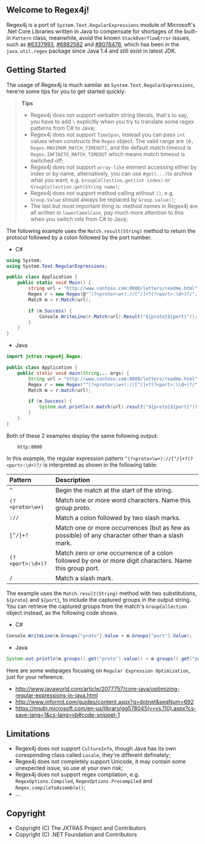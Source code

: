 ## Welcome to Regex4j!

Regex4j is a port of ```System.Text.RegularExpressions``` module of Microsoft's .Net Core Libraries written in Java to compensate for shortages of the built-in ```Pattern``` class, meanwhile, avoid the known ```StackOverflowError``` issues, such as [#6337993](http://bugs.java.com/bugdatabase/view_bug.do?bug_id=6337993), [#6882582](http://bugs.java.com/bugdatabase/view_bug.do?bug_id=6882582) and [#8078476](http://bugs.java.com/bugdatabase/view_bug.do?bug_id=8078476), which has been in the ```java.util.regex``` package since Java 1.4 and still exist in latest JDK.

## Getting Started

The usage of Regex4j is much samilar as ```System.Text.RegularExpressions```, here're some tips for you to get started quickly:

> **Tips**
>- Regex4j does not support verbatim string literals, that's to say, you have to add ```\``` explicitly when you try to translate some regex patterns from C# to Java;
>- Regex4j does not support ```TimeSpan```, instead you can pass ```int``` values when constructs the ```Regex``` object. The valid range are ```[0, Regex.MAXIMUM_MATCH_TIMEOUT]```, and the default match timeout is ```Regex.INFINITE_MATCH_TIMEOUT``` which means match timeout is switched off;
>- Regex4j does not support ```array-like``` element accessing either by index or by name, alternatively, you can use ```#get(...)```to archive what you want, e.g. ```GroupCollection.get(int index)``` or ```GroupCollection.get(String name)```;
>- Regex4j does not support method calling without ```()```, e.g. ```Group.Value``` should always be replaced by ```Group.value()```;
>- The last but most important thing is: method names in Regex4j are all written in ```lowerCamelCase```, pay much more attention to this when you switch role from C# to Java;

The following example uses the ```Match.result(String)``` method to return the protocol followed by a colon followed by the port number.

* C#

```c#
using System;
using System.Text.RegularExpressions;

public class Application {
    public static void Main() {
        string url = "http://www.contoso.com:8080/letters/readme.html";
        Regex r = new Regex(@"^(?<proto>\w+)://[^/]+?(?<port>:\d+)?/", RegexOptions.None, TimeSpan.FromMilliseconds(150));
        Match m = r.Match(url);

        if (m.Success) {
            Console.WriteLine(r.Match(url).Result("${proto}${port}"));
        }
    }
}
```

* Java

```java
import jxtras.regex4j.Regex;

public class Application {
    public static void main(String... args) {
        String url = "http://www.contoso.com:8080/letters/readme.html";
        Regex r = new Regex("^(?<proto>\\w+)://[^/]+?(?<port>:\\d+)?/", RegexOptions.None, 150 /* millisecond */);
        Match m = r.match(url);

        if (m.Success) {
            System.out.println(r.match(url).result("${proto}${port}"));
        }
    }
}
```

Both of these 2 examples display the same following output:

        http:8080

In this example, the regular expression pattern ```^(?<proto>\w+)://[^/]+?(?<port>:\d+)?/``` is interpreted as shown in the following table:

| Pattern            | Description
|:-------------------|:-----------
```^```              |Begin the match at the start of the string.
```(?<proto>\w+)```  | Match one or more word characters. Name this group proto.
```://```            | Match a colon followed by two slash marks.
```[^/]+?```         | Match one or more occurrences (but as few as possible) of any character other than a slash mark.
```(?<port>:\d+)?``` | Match zero or one occurrence of a colon followed by one or more digit characters. Name this group port.
```/```              | Match a slash mark.

The example uses the ```Match.result(String)``` method with two substitutions, ```${proto}``` and ```${port}```, to include the captured groups in the output string. You can retrieve the captured groups from the match's ```GroupCollection``` object instead, as the following code shows.

* C#
```c#
Console.WriteLine(m.Groups["proto"].Value + m.Groups["port"].Value);
```
* Java
```java
System.out.println(m.groups().get("proto").value() + m.groups().get("port").value());
```

Here are some webpages focusing on ```Regular Expression Optimization```, just for your reference.

* http://www.javaworld.com/article/2077757/core-java/optimizing-regular-expressions-in-java.html
* http://www.informit.com/guides/content.aspx?g=dotnet&seqNum=692
* https://msdn.microsoft.com/en-us/library/gg578045(v=vs.110).aspx?cs-save-lang=1&cs-lang=vb#code-snippet-1

## Limitations

* Regex4j does not support ```CultureInfo```, though Java has its own coresponding class called ```Locale```, they're different definately;
* Regex4j does not completely support Unicode, it may contain some unexpected issue, so use at your own risk;
* Regex4j does not support regex compilation, e.g. ```RegexOptions.Compiled```, ```RegexOptions.Precompiled``` and ```Regex.compileToAssemble()```;
* ...

## Copyright

* Copyright (C) The JXTRAS Project and Contributors
* Copyright (C) .NET Foundation and Contributors
